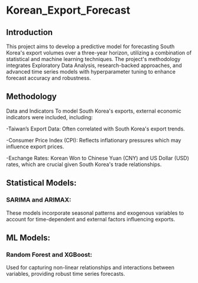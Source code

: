 # Korean_Export_Forecast


## Introduction
This project aims to develop a predictive model for forecasting South Korea's export volumes over a three-year horizon, utilizing a combination of statistical and machine learning techniques. The project's methodology integrates Exploratory Data Analysis, research-backed approaches, and advanced time series models with hyperparameter tuning to enhance forecast accuracy and robustness.

## Methodology
Data and Indicators
To model South Korea's exports, external economic indicators were included, including:

-Taiwan’s Export Data: Often correlated with South Korea's export trends.

-Consumer Price Index (CPI): Reflects inflationary pressures which may influence export prices.

-Exchange Rates: Korean Won to Chinese Yuan (CNY) and US Dollar (USD) rates, which are crucial given South Korea's trade relationships.

## Statistical Models:
### SARIMA and ARIMAX: 
These models incorporate seasonal patterns and exogenous variables to account for time-dependent and external factors influencing exports.

## ML Models:
### Random Forest and XGBoost: 
Used for capturing non-linear relationships and interactions between variables, providing robust time series forecasts.
